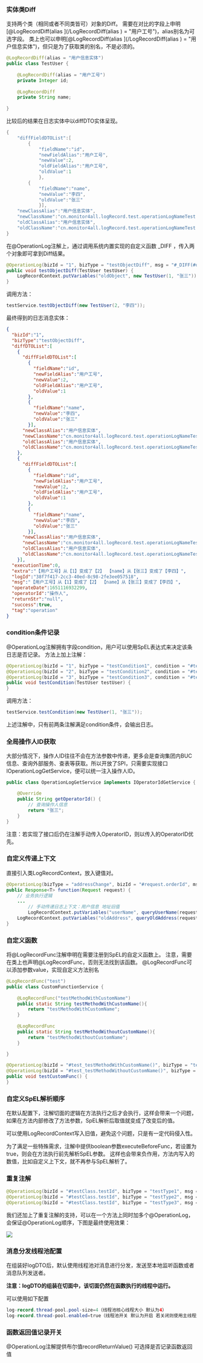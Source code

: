### 实体类Diff

支持两个类（相同或者不同类皆可）对象的Diff。
需要在对比的字段上申明[@LogRecordDiff(alias ](/LogRecordDiff(alias ) = "用户工号")，alias别名为可选字段。 
类上也可以申明[@LogRecordDiff(alias ](/LogRecordDiff(alias ) = "用户信息实体")，但只是为了获取类的别名，不是必须的。 

```java
@LogRecordDiff(alias = "用户信息实体")
public class TestUser {
    
    @LogRecordDiff(alias = "用户工号")
    private Integer id;
    
    @LogRecordDiff
    private String name;
    
}
```

比较后的结果在日志实体中以diffDTO实体呈现。

```java
{
    "diffFieldDTOList":[
        {
            "fieldName":"id",
            "newFieldAlias":"用户工号",
            "newValue":2,
            "oldFieldAlias":"用户工号",
            "oldValue":1
            },
        {
            "fieldName":"name",
            "newValue":"李四",
            "oldValue":"张三"
            }],
    "newClassAlias":"用户信息实体",
    "newClassName":"cn.monitor4all.logRecord.test.operationLogNameTest.bean.TestUser",
    "oldClassAlias":"用户信息实体",
    "oldClassName":"cn.monitor4all.logRecord.test.operationLogNameTest.bean.TestUser"
}
```

在@OperationLog注解上，通过调用系统内置实现的自定义函数 _DIFF ，传入两个对象即可拿到Diff结果。

```java
@OperationLog(bizId = "1", bizType = "testObjectDiff", msg = "#_DIFF(#oldObject, #testUser)", extra = "#_DIFF(#oldObject, #testUser)")
public void testObjectDiff(TestUser testUser) {
    LogRecordContext.putVariables("oldObject", new TestUser(1, "张三"));
}
```

调用方法：

```java
testService.testObjectDiff(new TestUser(2, "李四"));
```

最终得到的日志消息实体：

```json
{
  "bizId":"1",
  "bizType":"testObjectDiff",
  "diffDTOList":[
    {
      "diffFieldDTOList":[
        {
          "fieldName":"id",
          "newFieldAlias":"用户工号",
          "newValue":2,
          "oldFieldAlias":"用户工号",
          "oldValue":1
        },
        {
          "fieldName":"name",
          "newValue":"李四",
          "oldValue":"张三"
        }],
      "newClassAlias":"用户信息实体",
      "newClassName":"cn.monitor4all.logRecord.test.operationLogNameTest.bean.TestUser",
      "oldClassAlias":"用户信息实体",
      "oldClassName":"cn.monitor4all.logRecord.test.operationLogNameTest.bean.TestUser"
    },
    {
      "diffFieldDTOList":[
        {
          "fieldName":"id",
          "newFieldAlias":"用户工号",
          "newValue":2,
          "oldFieldAlias":"用户工号",
          "oldValue":1
        },
        {
          "fieldName":"name",
          "newValue":"李四",
          "oldValue":"张三"
        }],
      "newClassAlias":"用户信息实体",
      "newClassName":"cn.monitor4all.logRecord.test.operationLogNameTest.bean.TestUser",
      "oldClassAlias":"用户信息实体",
      "oldClassName":"cn.monitor4all.logRecord.test.operationLogNameTest.bean.TestUser"
    }],
  "executionTime":0,
  "extra":"【用户工号】从【1】变成了【2】 【name】从【张三】变成了【李四】",
  "logId":"38f7f417-2cc3-40ed-8c98-2fe3ee057518",
  "msg":"【用户工号】从【1】变成了【2】 【name】从【张三】变成了【李四】",
  "operateDate":1651116932299,
  "operatorId":"操作人",
  "returnStr":"null",
  "success":true,
  "tag":"operation"
}
```

### condition条件记录

@OperationLog注解拥有字段condition，用户可以使用SpEL表达式来决定该条日志是否记录。
方法上加上注解：

```java
@OperationLog(bizId = "1", bizType = "testCondition1", condition = "#testUser != null")
@OperationLog(bizId = "2", bizType = "testCondition2", condition = "#testUser.id == 1")
@OperationLog(bizId = "3", bizType = "testCondition3", condition = "#testUser.id == 2")
public void testCondition(TestUser testUser) {
}
```

调用方法：

```java
testService.testCondition(new TestUser(1, "张三"));
```

上述注解中，只有前两条注解满足condition条件，会输出日志。

### 全局操作人ID获取

大部分情况下，操作人ID往往不会在方法参数中传递，更多会是查询集团内BUC信息、查询外部服务、查表等获取。所以开放了SPI，只需要实现接口IOperationLogGetService，便可以统一注入操作人ID。

```java
public class OperationLogGetService implements IOperatorIdGetService {

    @Override
    public String getOperatorId() {
        // 查询操作人信息
        return "张三";
    }
}
```

注意：若实现了接口后仍在注解手动传入OperatorID，则以传入的OperatorID优先。

### 自定义传递上下文

直接引入类LogRecordContext，放入键值对。

```java
@OperationLog(bizType = "addressChange", bizId = "#request.orderId", msg = "'用户' + #userName + '修改了订单的配送地址：从' + #oldAddress + '修改到' + #request.newAddress")
public Response<T> function(Request request) {
    // 业务执行逻辑
    ...
        // 手动传递日志上下文：用户信息 地址旧值
        LogRecordContext.putVariables("userName", queryUserName(request.getUserId()));
    LogRecordContext.putVariables("oldAddress", queryOldAddress(request.getOrderId()));
}
```

### 自定义函数

将@LogRecordFunc注解申明在需要注册到SpEL的自定义函数上。
注意，需要在类上也声明@LogRecordFunc，否则无法找到该函数。
@LogRecordFunc可以添加参数value，实现自定义方法别名

```java
@LogRecordFunc("test")
public class CustomFunctionService {
    
    @LogRecordFunc("testMethodWithCustomName")
    public static String testMethodWithCustomName(){
        return "testMethodWithCustomName";
    }
    
    @LogRecordFunc
    public static String testMethodWithoutCustomName(){
        return "testMethodWithoutCustomName";
    }
    
}
```

```java
@OperationLog(bizId = "#test_testMethodWithCustomName()", bizType = "testMethodWithCustomName")
@OperationLog(bizId = "#test_testMethodWithoutCustomName()", bizType = "testMethodWithoutCustomName")
public void testCustomFunc() {
}
```

### 自定义SpEL解析顺序

在默认配置下，注解切面的逻辑在方法执行之后才会执行，这样会带来一个问题，如果在方法内部修改了方法参数，SpEL解析后取值就变成了改变后的值。

可以使用LogRecordContext写入旧值，避免这个问题，只是有一定代码侵入性。

为了满足一些特殊需求，注解中提供boolean参数executeBeforeFunc，若设置为true，则会在方法执行前先解析SpEL参数。 这样也会带来负作用，方法内写入的数值，比如自定义上下文，就不再参与SpEL解析了。

### 重复注解
```java
@OperationLog(bizId = "#testClass.testId", bizType = "testType1", msg = "#testFunc(#testClass.testId)")
@OperationLog(bizId = "#testClass.testId", bizType = "testType2", msg = "#testFunc(#testClass.testId)")
@OperationLog(bizId = "#testClass.testId", bizType = "testType3", msg = "'用户将旧值' + #old + '更改为新值' + #testClass.testStr")
```

我们还加上了重复注解的支持，可以在一个方法上同时加多个@OperationLog，会保证@OperationLog顺序，下图是最终使用效果：

![](https://tva1.sinaimg.cn/large/008i3skNly1gw5oyjdc2uj31js0u0133.jpg#id=sf30Q&originHeight=1080&originWidth=2008&originalType=binary&ratio=1&rotation=0&showTitle=false&status=done&style=none&title=)

### 消息分发线程池配置

在组装好logDTO后，默认使用线程池对消息进行分发，发送至本地监听函数或者消息队列发送者。

**注意：logDTO的组装在切面中，该切面仍然在函数执行的线程中运行。**

可以使用如下配置

```java
log-record.thread-pool.pool-size=4（线程池核心线程大小 默认为4）
log-record.thread-pool.enabled=true（线程池开关 默认为开启 若关闭则使用主线程进行消息处理发送）
```

### 函数返回值记录开关

@OperationLog注解提供布尔值recordReturnValue() 可选择是否记录函数返回值
